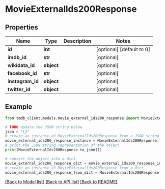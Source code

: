 # MovieExternalIds200Response


## Properties

Name | Type | Description | Notes
------------ | ------------- | ------------- | -------------
**id** | **int** |  | [optional] [default to 0]
**imdb_id** | **str** |  | [optional] 
**wikidata_id** | **object** |  | [optional] 
**facebook_id** | **str** |  | [optional] 
**instagram_id** | **object** |  | [optional] 
**twitter_id** | **object** |  | [optional] 

## Example

```python
from tmdb_client.models.movie_external_ids200_response import MovieExternalIds200Response

# TODO update the JSON string below
json = "{}"
# create an instance of MovieExternalIds200Response from a JSON string
movie_external_ids200_response_instance = MovieExternalIds200Response.from_json(json)
# print the JSON string representation of the object
print(MovieExternalIds200Response.to_json())

# convert the object into a dict
movie_external_ids200_response_dict = movie_external_ids200_response_instance.to_dict()
# create an instance of MovieExternalIds200Response from a dict
movie_external_ids200_response_from_dict = MovieExternalIds200Response.from_dict(movie_external_ids200_response_dict)
```
[[Back to Model list]](../README.md#documentation-for-models) [[Back to API list]](../README.md#documentation-for-api-endpoints) [[Back to README]](../README.md)


